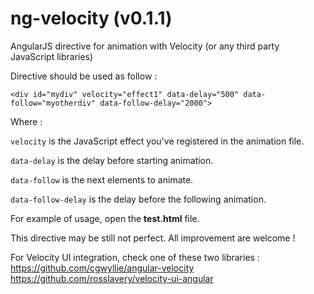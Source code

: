 ng-velocity     (v0.1.1)
===========

AngularJS directive for animation with Velocity (or any third party JavaScript libraries)

Directive should be used as follow :

`<div id="mydiv" velocity="effect1" data-delay="500" data-follow="myotherdiv" data-follow-delay="2000">`

Where :

<code>velocity</code> is the JavaScript effect you've registered in the animation file.

<code>data-delay</code> is the delay before starting animation.

<code>data-follow</code> is the next elements to animate.

<code>data-follow-delay</code> is the delay before the following animation.

For example of usage, open the __test.html__ file.

This directive may be still not perfect. All improvement are welcome !


For Velocity UI integration, check one of these two libraries : <br>
https://github.com/cgwyllie/angular-velocity <br>
https://github.com/rosslavery/velocity-ui-angular
